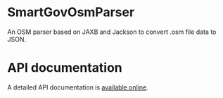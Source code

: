 # SmartGovOsmParser
An OSM parser based on JAXB and Jackson to convert .osm file data to JSON.

# API documentation

A detailed API documentation is [available online](https://paulbreugnot.github.io/SmartGovOsmParser/).
